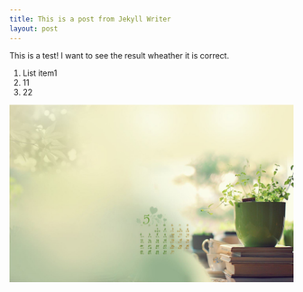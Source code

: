 ```yaml
---
title: This is a post from Jekyll Writer
layout: post
---
```

This is a test!
I want to see the result wheather it is correct.

 1. List item1
 2. 11
 3. 22

 ![春天到了](./images/spring.jpg)

